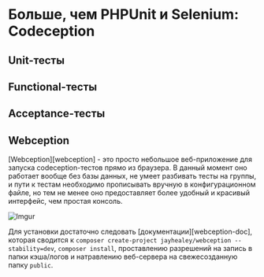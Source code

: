 # Больше, чем PHPUnit и Selenium: Codeception
## Unit-тесты
## Functional-тесты
## Acceptance-тесты
## Webception

[Webception][webception] - это просто небольшое веб-приложение для
запуска codeception-тестов прямо из браузера. В данный момент оно
работает вообще без базы данных, не умеет разбивать тесты на группы, и
пути к тестам необходимо прописывать вручную в конфигурационном файле,
но тем не менее оно предоставляет более удобный и красивый интерфейс,
чем простая консоль.

![Imgur](http://i.imgur.com/dyqt9qn.gif)

Для установки достаточно следовать [документации][webception-doc],
которая сводится к
`composer create-project jayhealey/webception --stability=dev`,
`composer install`, проставлению разрешений на запись в папки кэша/логов
и натравлению веб-сервера на свежесозданную папку `public`.
